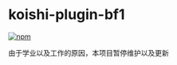 # koishi-plugin-bf1

[![npm](https://img.shields.io/npm/v/koishi-plugin-bf1?style=flat-square)](https://www.npmjs.com/package/koishi-plugin-bf1)

由于学业以及工作的原因，本项目暂停维护以及更新

